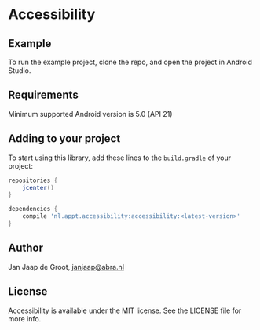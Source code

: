 # Accessibility

## Example

To run the example project, clone the repo, and open the project in Android Studio.

## Requirements

Minimum supported Android version is 5.0 (API 21)

## Adding to your project

To start using this library, add these lines to the `build.gradle` of your project:

```groovy
repositories {
    jcenter()
}

dependencies {
    compile 'nl.appt.accessibility:accessibility:<latest-version>'
}
```

## Author

Jan Jaap de Groot, janjaap@abra.nl

## License

Accessibility is available under the MIT license. See the LICENSE file for more info.